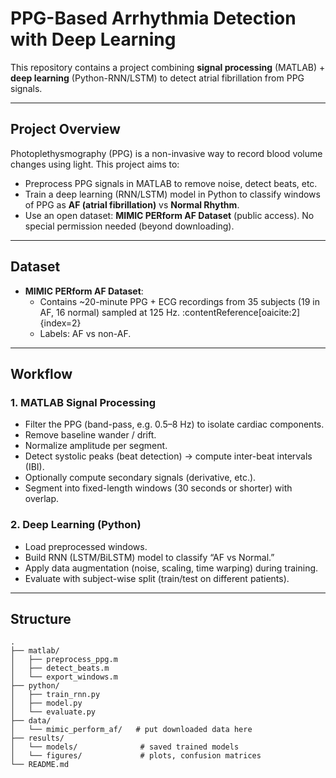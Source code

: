 # PPG-Based Arrhythmia Detection with Deep Learning

This repository contains a project combining **signal processing** (MATLAB) + **deep learning** (Python-RNN/LSTM) to detect atrial fibrillation from PPG signals.

---

## Project Overview

Photoplethysmography (PPG) is a non-invasive way to record blood volume changes using light. This project aims to:

- Preprocess PPG signals in MATLAB to remove noise, detect beats, etc.
- Train a deep learning (RNN/LSTM) model in Python to classify windows of PPG as **AF (atrial fibrillation)** vs **Normal Rhythm**.
- Use an open dataset: **MIMIC PERform AF Dataset** (public access). No special permission needed (beyond downloading).  

---

## Dataset

- **MIMIC PERform AF Dataset**:  
  - Contains ~20-minute PPG + ECG recordings from 35 subjects (19 in AF, 16 normal) sampled at 125 Hz. :contentReference[oaicite:2]{index=2}  
  - Labels: AF vs non-AF.  

---

## Workflow

### 1. MATLAB Signal Processing

- Filter the PPG (band-pass, e.g. 0.5–8 Hz) to isolate cardiac components.  
- Remove baseline wander / drift.  
- Normalize amplitude per segment.  
- Detect systolic peaks (beat detection) → compute inter-beat intervals (IBI).  
- Optionally compute secondary signals (derivative, etc.).  
- Segment into fixed-length windows (30 seconds or shorter) with overlap.

### 2. Deep Learning (Python)

- Load preprocessed windows.  
- Build RNN (LSTM/BiLSTM) model to classify “AF vs Normal.”  
- Apply data augmentation (noise, scaling, time warping) during training.  
- Evaluate with subject-wise split (train/test on different patients).  

---

## Structure

```text
.
├── matlab/
│   ├── preprocess_ppg.m
│   ├── detect_beats.m
│   └── export_windows.m
├── python/
│   ├── train_rnn.py
│   ├── model.py
│   └── evaluate.py
├── data/
│   └── mimic_perform_af/   # put downloaded data here
├── results/
│   └── models/              # saved trained models
│   └── figures/             # plots, confusion matrices
└── README.md
